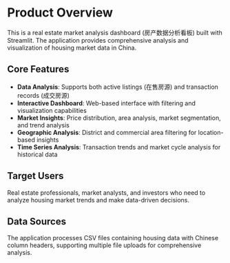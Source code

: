 # Product Overview

This is a real estate market analysis dashboard (房产数据分析看板) built with Streamlit. The application provides comprehensive analysis and visualization of housing market data in China.

## Core Features

- **Data Analysis**: Supports both active listings (在售房源) and transaction records (成交房源)
- **Interactive Dashboard**: Web-based interface with filtering and visualization capabilities
- **Market Insights**: Price distribution, area analysis, market segmentation, and trend analysis
- **Geographic Analysis**: District and commercial area filtering for location-based insights
- **Time Series Analysis**: Transaction trends and market cycle analysis for historical data

## Target Users

Real estate professionals, market analysts, and investors who need to analyze housing market trends and make data-driven decisions.

## Data Sources

The application processes CSV files containing housing data with Chinese column headers, supporting multiple file uploads for comprehensive analysis.
